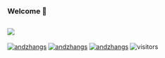 <!--
**andzhangs/andzhangs** is a ✨ _special_ ✨ repository because its `README.md` (this file) appears on your GitHub profile.

Here are some ideas to get you started:

- 🔭 I’m currently working on ...
- 🌱 I’m currently learning ...
- 👯 I’m looking to collaborate on ...
- 🤔 I’m looking for help with ...
- 💬 Ask me about ...
- 📫 How to reach me: ...
- 😄 Pronouns: ...
- ⚡ Fun fact: ...
-->

### Welcome 👋 
## <span><img src="https://img.shields.io/badge/-Android-1572B6?style=flat-square&logo=Android&logoColor=white" /></span>

[![andzhangs](https://github-readme-stats.vercel.app/api?username=andzhangs&show_icons=true&theme=radical)](https://github.com/anuraghazra/github-readme-stats)
[![andzhangs](https://github-readme-stats.vercel.app/api/wakatime?username=andzhangs)](https://github.com/anuraghazra/github-readme-stats)
[![andzhangs](https://github-profile-trophy.vercel.app/?username=andzhangs)](https://github.com/ryo-ma/github-profile-trophy)
![visitors](https://visitor-badge.glitch.me/badge?page_id=page.id&left_color=green&right_color=red)



